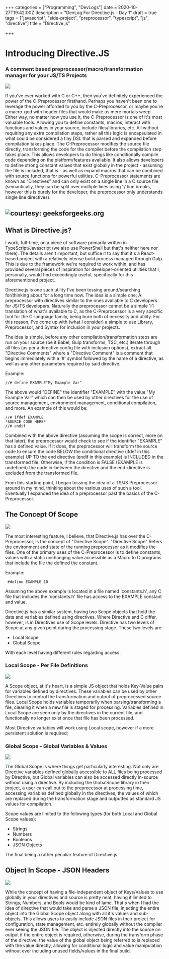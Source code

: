 +++
categories = ["Programming", "DevLogs"]
date = 2020-10-27T19:42:00Z
description = "DevLog For Directive.js - Day 1"
draft = true
tags = ["javascript", "side-project", "preprocessor", "typescript", "js", "directive"]
title = "Directive.js"

+++
# Introducing Directive.JS

### A comment based preprocessor/macro/transformation manager for your JS/TS Projects

![](/directive.png)

If you've ever worked with C or C++, then you've definitely experienced the power of the C-Preprocessor firsthand. Perhaps you haven't been one to leverage the power afforded to you by the C-Preprocessor, or maybe you're a macro-god with header files that would make us mere mortals weep. Either way, no matter how you use it, the C-Preprocessor is one of it's most valuable tools. Allowing you to define constants, macros, interact with functions and values in your source, include files/libraries, etc. All without requiring any extra compilation steps, rather all this logic is encapsulated in what could be considered a tiny DSL that is parsed and expanded before compilation takes place. The C-Preprocessor modifies the source file directly, transforming the code for the compiler before the compilation step takes place. This allows developers to do things like conditionally compile code depending on the platform/features available. It also allows developers to define strong constant values that exist globally in the project - assuming the file is included, that is - as well as expand macros that can be combined with source functions for powerful utilities. C-Preprocessor statements are known as "Directives" and can only exist on a single line in a C source file (semantically, they can be split over multiple lines using '\\' line breaks, however this is purely for the developer, the preprocessor only understands single line directives).

## ![](https://media.geeksforgeeks.org/wp-content/cdn-uploads/Preprocessor-In-C.png "courtesy: geeksforgeeks.org")

## What is Directive.js?

I work, full-time, on a piece of software primarily written in TypeScript/Javascript (we also use PowerShell but that's neither here nor there). The details aren't important, but suffice it to say that it's a React-based project with a relatively intense build process managed through Gulp. This is due to the framework we're required to work within, and has provided several pieces of inspiration for developer-oriented utilities that I, personally, would find exceedingly useful, specifically for this aforementioned project.

Directive.js is one such utility I've been tossing around/searching for/thinking about for a long time now. The idea is a simple one; A preprocessor with directives similar to the ones available to C developers for JS/TS developers. Naturally the preprocessor cannot be a simple 1:1 translation of what's available to C, as the C-Preprocessor is a very specific tool for the C-language family, being born both of necessity and utility. For this reason, I've come up with (what I consider) a simple to use Library, Preprocessor, and Syntax for inclusion in your projects.

The idea is simple, before any other compilation/transformation steps are run on your source (be it Babel, Gulp transforms, TSC, etc.) iterate through all files (as per a directive config file with inclusion options), extract all "Directive Comments" where a "Directive Comment" is a comment that begins immediately with a '#' symbol followed by the name of a directive, as well as any other parameters required by said directive.

Example:

    //# define EXAMPLE"My Example Var"

The above would "DEFINE" the identifier "EXAMPLE" with the value "My Example Var" which can then be used by other directives for the use of source management, environment management, conditional compilation, and more. An example of this would be:

    //# ifdef EXAMPLE
    *SOURCE CODE HERE*
    //# endif

Combined with the above directive (assuming the scope is correct, more on that later), the preprocessor would check to see if the identifier "EXAMPLE" has a defined value. If it does, the preprocessor will transform the source code to ensure the code BELOW the conditional directive (ifdef in this example) UP TO the end directive (endif in this example) is INCLUDED in the transformed file. Otherwise, if the condition is FALSE (EXAMPLE is undefined) the code in-between the directive and the end-directive is excluded from the transformed file.

From this starting point, I began tossing the idea of a TS/JS Preprocessor around in my mind, thinking about the various uses of such a tool. Eventually I expanded the idea of a preprocessor past the basics of the C-Preprocessor.

## The Concept Of Scope

![](https://cdn-media-1.freecodecamp.org/images/1*lskdwh7Th3ug538lVYUscQ.png)

The most interesting feature, I believe, that Directive.js has over the C-Preprocessor, is the concept of "Directive Scope". "Directive Scope" Refers the environment and state of the running preprocessor as it modifies the files. One of the primary uses of the C-Preprocessor is to define constants, values with a static unchanging value accessible as a Macro to C programs that include the file the defined the constant.

Example:

     #define EXAMPLE 10

Assuming the above example is located in a file named 'constants.h', any C file that includes the 'constants.h' file has access to the EXAMPLE constant and value.

Directive.js has a similar system, having two Scope objects that hold the data and variables defined using directives. Where Directive and C differ, however, is in Directives use of Scope levels. Directive has two levels of Scope at any given point during the processing stage. These two levels are:

* Local Scope
* Global Scope

With each level having different rules regarding access.

### Local Scope - Per File Definitions

![](https://images.code.org/76e9fc4059384cca87c45b7e3647ae59-image-1446407129001.png)

A Scope object, at it's heart, is a simple JS object that holds Key-Value pairs for variables defined by directives. These variables can be used by other Directives to control the transformation and output of preprocessed source files. Local Scope holds variables temporarily when parsing/transforming a file, clearing it when a new file is staged for processing. Variables defined in Local Scope are seen only by the directives in the current file, and functionally no longer exist once that file has been processed.

Most Directive variables will work using Local scope, however if a more persistent solution is required;

### Global Scope - Global Variables & Values

![](https://images.code.org/ac720d8ae4d6380fc72c8d6659910bcf-image-1446407286955.png)

The Global Scope is where things get particularly interesting. Not only are Directive variables defined globally accessible to ALL files being processed by Directive, but Global variables can also be accessed directly in-source without using a directive. By including the GlobalScope library in their project, a user can call out to the preprocessor at processing time, accessing variables defined globally in the directives, the values of which are replaced during the transformation stage and outputted as standard JS values for compilation.

Scope values are limited to the following types (for both Local and Global Scope values):

* Strings
* Numbers
* Booleans
* JSON Objects

The final being a rather peculiar feature of Directive.js.

## Object In Scope - JSON Headers

![](https://d2tlksottdg9m1.cloudfront.net/uploads/2019/02/JSONSample.jpg)

While the concept of having a file-independent object of Keys/Values to use globally in your directives and source is pretty neat, having it limited to Strings, Numbers, and Bools would be kind of lame. That's when I had the idea of directive that would take and parse a JSON file, injecting the entire object into the Global Scope object along with all it's values and sub-objects. This allows users to easily include JSON files in their project for configuration, state management, etc. entirely globally without the compiler ever seeing the JSON file. The object is injected directly into the source on output if the entire object is required, otherwise, during the transform phase of the directive, the value of the global object being referred to is replaced with the value directly, allowing for conditional logic and value manipulation without ever including unused fields/values in the final build. 